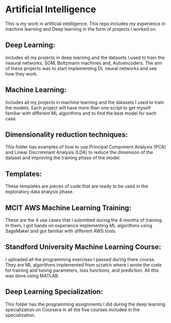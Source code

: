 # Artificial Intelligence

This is my work in artificial intelligence. This repo includes my experience in machine learning and Deep learning in the form of projects I worked on.

## **Deep Learning:**

Includes all my projects in deep learning and the datasets I used to train the neaural networks, SOM, Boltzmann machines and, Autoencoders. The aim of these projects was to start implementing DL neural networks and see how they work.

## **Machine Learning:**

Includes all my projects in machine learning and the datasets I used to train the models. Each project will have more than one script to get myself familiar with different ML algorithms and to find the best model for each case.

## **Dimensionality reduction techniques:**

This folder has examples of how to use Principal Component Analysis (PCA) and Linear Discriminant Analysis (LDA) to reduce the dimension of the dataset and improving the training phase of the model.

## **Templates:**

These templates are pieces of code that are ready to be used in the exploratory data analysis phase.


## **MCIT AWS Machine Learning Training:**

These are the 4 use cases that I submitted during the 4 months of training. In them, I got hands on experience implementing ML algorithms using SageMaker and got familiar with different AWS tools.


## **Standford University Machine Learning Course:**

I uploaded all the programming exercises I passed during there course. They are ML algorithms implemented from scratch where I wrote the code for training and tuning parameters, loss functions, and prediction. All this was done using MATLAB.

## **Deep Learning Specialization:**

This folder has the programming assignments I did during the deep learning specialization on Coursera in all the five courses included in the specialization.